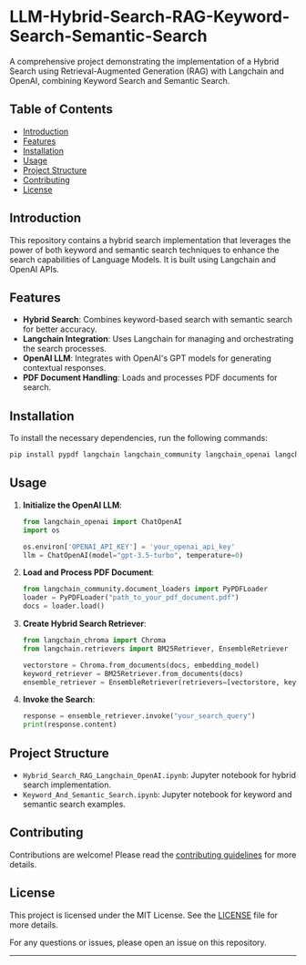 # LLM-Hybrid-Search-RAG-Keyword-Search-Semantic-Search

A comprehensive project demonstrating the implementation of a Hybrid Search using Retrieval-Augmented Generation (RAG) with Langchain and OpenAI, combining Keyword Search and Semantic Search.

## Table of Contents
- [Introduction](#introduction)
- [Features](#features)
- [Installation](#installation)
- [Usage](#usage)
- [Project Structure](#project-structure)
- [Contributing](#contributing)
- [License](#license)

## Introduction
This repository contains a hybrid search implementation that leverages the power of both keyword and semantic search techniques to enhance the search capabilities of Language Models. It is built using Langchain and OpenAI APIs.

## Features
- **Hybrid Search**: Combines keyword-based search with semantic search for better accuracy.
- **Langchain Integration**: Uses Langchain for managing and orchestrating the search processes.
- **OpenAI LLM**: Integrates with OpenAI's GPT models for generating contextual responses.
- **PDF Document Handling**: Loads and processes PDF documents for search.

## Installation
To install the necessary dependencies, run the following commands:
```bash
pip install pypdf langchain langchain_community langchain_openai langchain_chroma rank_bm25
```

## Usage
1. **Initialize the OpenAI LLM**:
    ```python
    from langchain_openai import ChatOpenAI
    import os

    os.environ['OPENAI_API_KEY'] = 'your_openai_api_key'
    llm = ChatOpenAI(model="gpt-3.5-turbo", temperature=0)
    ```

2. **Load and Process PDF Document**:
    ```python
    from langchain_community.document_loaders import PyPDFLoader
    loader = PyPDFLoader("path_to_your_pdf_document.pdf")
    docs = loader.load()
    ```

3. **Create Hybrid Search Retriever**:
    ```python
    from langchain_chroma import Chroma
    from langchain.retrievers import BM25Retriever, EnsembleRetriever
    
    vectorstore = Chroma.from_documents(docs, embedding_model)
    keyword_retriever = BM25Retriever.from_documents(docs)
    ensemble_retriever = EnsembleRetriever(retrievers=[vectorstore, keyword_retriever], weights=[0.5, 0.5])
    ```

4. **Invoke the Search**:
    ```python
    response = ensemble_retriever.invoke("your_search_query")
    print(response.content)
    ```

## Project Structure
- `Hybrid_Search_RAG_Langchain_OpenAI.ipynb`: Jupyter notebook for hybrid search implementation.
- `Keyword_And_Semantic_Search.ipynb`: Jupyter notebook for keyword and semantic search examples.

## Contributing
Contributions are welcome! Please read the [contributing guidelines](CONTRIBUTING.md) for more details.

## License
This project is licensed under the MIT License. See the [LICENSE](LICENSE) file for more details.

For any questions or issues, please open an issue on this repository.

---
